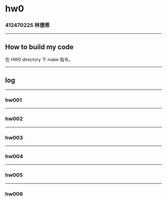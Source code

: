 hw0
===

### 41247022S 林德恩

---

## How to build my code
在 HW0 directory 下 make 指令。

---

## log

---

### hw001

----

### hw002

----

### hw003

----

### hw004

----

### hw005

----

### hw006